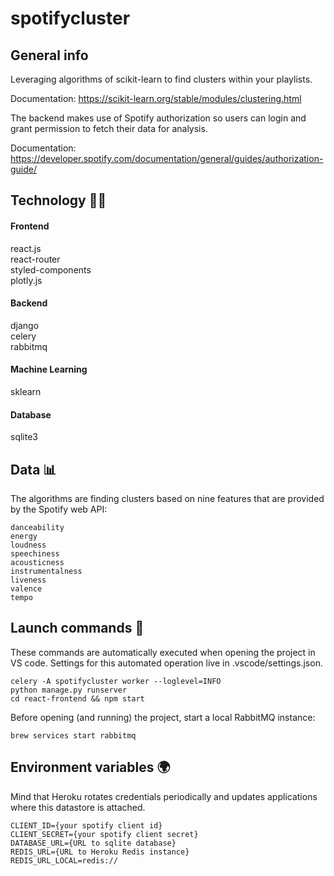# spotifycluster

## General info

Leveraging algorithms of scikit-learn to find clusters within your playlists. 

Documentation: https://scikit-learn.org/stable/modules/clustering.html

The backend makes use of Spotify authorization so users can login and grant permission to fetch their data for analysis. 

Documentation: https://developer.spotify.com/documentation/general/guides/authorization-guide/

## Technology :technologist:

#### Frontend
react.js  
react-router   
styled-components  
plotly.js

#### Backend
django  
celery  
rabbitmq  

#### Machine Learning
sklearn

#### Database
sqlite3

## Data :bar_chart:

The algorithms are finding clusters based on nine features that are provided by the Spotify web API:
```
danceability
energy
loudness
speechiness
acousticness
instrumentalness
liveness
valence
tempo
 ```

## Launch commands :rocket:

These commands are automatically executed when opening the project in VS code. Settings for this automated operation live in .vscode/settings.json.
```
celery -A spotifycluster worker --loglevel=INFO  
python manage.py runserver  
cd react-frontend && npm start
 ```
Before opening (and running) the project, start a local RabbitMQ instance:
```
brew services start rabbitmq 
 ```

## Environment variables :earth_africa:

Mind that Heroku rotates credentials periodically and updates applications where this datastore is attached.
```
CLIENT_ID={your spotify client id}  
CLIENT_SECRET={your spotify client secret}  
DATABASE_URL={URL to sqlite database}  
REDIS_URL={URL to Heroku Redis instance}  
REDIS_URL_LOCAL=redis://  
 ```

